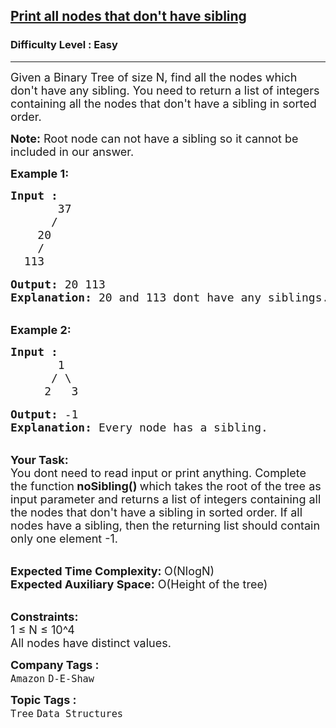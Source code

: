 <h2><a href="https://practice.geeksforgeeks.org/problems/print-all-nodes-that-dont-have-sibling/1?utm_source=gfg&utm_medium=article&utm_campaign=bottom_sticky_on_article">Print all nodes that don't have sibling</a></h2><h3>Difficulty Level : Easy</h3><hr><div class="problems_problem_content__Xm_eO"><p><span style="font-size:18px">Given a Binary Tree of size N, find all the nodes which don't have any sibling. You need to return&nbsp;a list of integers containing all the nodes that don't have a sibling in sorted order.</span></p>

<p><span style="font-size:18px"><strong>Note:</strong> Root node can not have a sibling so it cannot be included in our answer.</span></p>

<p><span style="font-size:18px"><strong>Example 1:</strong></span></p>

<pre><span style="font-size:18px"><strong>Input :</strong>
       37
      /   
    20
    /     
  113 </span>

<span style="font-size:18px"><strong>Output: </strong>20 113
<strong>Explanation: </strong>20 and 113 dont have any siblings.</span></pre>

<p><br>
<span style="font-size:18px"><strong>Example 2:</strong></span></p>

<pre><span style="font-size:18px"><strong>Input :</strong>
       1
      / \
     2   3 </span>

<span style="font-size:18px"><strong>Output:</strong> -1
<strong>Explanation: </strong>Every node has a sibling.</span></pre>

<p><br>
<span style="font-size:18px"><strong>Your Task: &nbsp;</strong><br>
You dont need to read input or print anything. Complete the function<strong> noSibling() </strong>which takes the root of the tree as input parameter and returns a list of integers containing all the nodes that don't have a sibling in sorted order. If all nodes have a sibling, then the returning list should contain only one element -1.</span></p>

<p><br>
<span style="font-size:18px"><strong>Expected Time Complexity: </strong>O(NlogN)<br>
<strong>Expected Auxiliary Space:</strong> O(Height of the tree)</span></p>

<p><br>
<span style="font-size:18px"><strong>Constraints:</strong><br>
1 ≤ N ≤ 10^4<br>
All nodes have distinct values.</span></p>
</div><p><span style=font-size:18px><strong>Company Tags : </strong><br><code>Amazon</code>&nbsp;<code>D-E-Shaw</code>&nbsp;<br><p><span style=font-size:18px><strong>Topic Tags : </strong><br><code>Tree</code>&nbsp;<code>Data Structures</code>&nbsp;